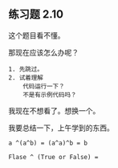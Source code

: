 ## 练习题 2.10

这个题目看不懂。

那现在应该怎么办呢？

```
1. 先跳过。
2. 试着理解
	代码运行一下？
	不是有示例代码吗？
```

我现在不想看了。想换一个。

我要总结一下，上午学到的东西。



```
a ^(a^b) = (a^a)^b = b

Flase ^ (True or False) = 
```



